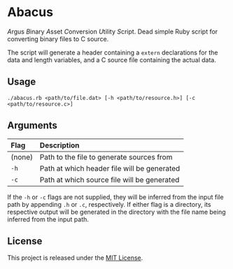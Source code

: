 # Abacus

*A*rgus *B*inary *A*sset *C*onversion *U*tility *S*cript.
Dead simple Ruby script for converting binary files to C source.

The script will generate a header containing a `extern` declarations for the data and length variables, and a C source
file containing the actual data.

## Usage

```shell
./abacus.rb <path/to/file.dat> [-h <path/to/resource.h>] [-c <path/to/resource.c>]
```

## Arguments

| Flag | Description |
| :-- | :-- |
| (none) | Path to the file to generate sources from |
| `-h` | Path at which header file will be generated |
| `-c` | Path at which source file will be generated |

If the `-h` or `-c` flags are not supplied, they will be inferred from the input file path by appending `.h` or `.c`,
respectively. If either flag is a directory, its respective output will be generated in the directory with the file name
being inferred from the input path.

## License

This project is released under the [MIT License](LICENSE).
